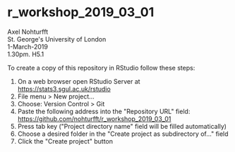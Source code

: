 # r_workshop_2019_03_01
Axel Nohturfft  
St. George's University of London  
1-March-2019  
1.30pm. H5.1  

To create a copy of this repository in RStudio follow these steps:  

1. On a web browser open RStudio Server at https://stats3.sgul.ac.uk/rstudio  
2. File menu > New project...  
3. Choose: Version Control > Git  
4. Paste the following address into the "Repository URL" field: https://github.com/nohturfft/r_workshop_2019_03_01  
5. Press tab key ("Project directory name" field will be filled automatically)  
6. Choose a desired folder in the "Create project as subdirectory of..." field  
7. Click the "Create project" button  
